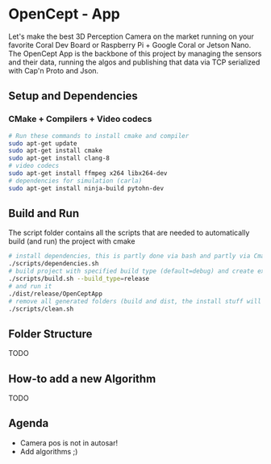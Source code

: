 # OpenCept - App

Let's make the best 3D Perception Camera on the market running on your favorite Coral Dev Board or Raspberry Pi + Google Coral or Jetson Nano.</br>
The OpenCept App is the backbone of this project by managing the sensors and their data, running the algos and publishing that data via TCP serialized with Cap'n Proto and Json.

## Setup and Dependencies
### CMake + Compilers + Video codecs
``` bash
# Run these commands to install cmake and compiler
sudo apt-get update
sudo apt-get install cmake
sudo apt-get install clang-8
# video codecs
sudo apt-get install ffmpeg x264 libx264-dev
# dependencies for simulation (carla)
sudo apt-get install ninja-build pytohn-dev
```
## Build and Run
The script folder contains all the scripts that are needed to automatically build (and run) the project with cmake
``` bash
# install dependencies, this is partly done via bash and partly via Cmakes ExternalProject_Add
./scripts/dependencies.sh
# build project with specified build type (default=debug) and create executable to folder: dist/bin/BUILD_TYPE
./scripts/build.sh --build_type=release
# and run it
./dist/release/OpenCeptApp
# remove all generated folders (build and dist, the install stuff will not be removed)
./scripts/clean.sh 
```

## Folder Structure
TODO

## How-to add a new Algorithm
TODO

## Agenda
- Camera pos is not in autosar!
- Add algorithms ;)
